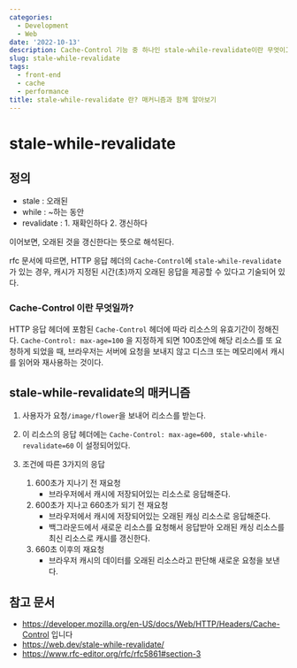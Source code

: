 ```yaml
---
categories:
  - Development
  - Web
date: '2022-10-13'
description: Cache-Control 기능 중 하나인 stale-while-revalidate이란 무엇이고, 어떤 매커니즘으로 동작하는가?
slug: stale-while-revalidate
tags:
  - front-end
  - cache
  - performance
title: stale-while-revalidate 란? 매커니즘과 함께 알아보기
---
```


# stale-while-revalidate

## 정의

- stale : 오래된
- while : ~하는 동안
- revalidate : 1. 재확인하다 2. 갱신하다

이어보면, 오래된 것을 갱신한다는 뜻으로 해석된다.

rfc 문서에 따르면, HTTP 응답 헤더의 `Cache-Control`에 `stale-while-revalidate`가 있는 경우, 캐시가 지정된 시간(초)까지 오래된 응답을 제공할 수 있다고 기술되어 있다.

### Cache-Control 이란 무엇일까?

HTTP 응답 헤더에 포함된 `Cache-Control` 헤더에 따라 리소스의 유효기간이 정해진다.
`Cache-Control: max-age=100` 을 지정하게 되면 100초안에 해당 리소스를 또 요청하게 되었을 때, 브라우저는 서버에 요청을 보내지 않고 디스크 또는 메모리에서 캐시를 읽어와 재사용하는 것이다.

## stale-while-revalidate의 매커니즘

1. 사용자가 요청`/image/flower`을 보내어 리소스를 받는다.
2. 이 리소스의 응답 헤더에는 `Cache-Control: max-age=600, stale-while-revalidate=60` 이 설정되어있다.

3. 조건에 따른 3가지의 응답
   1. 600초가 지나기 전 재요청
      - 브라우저에서 캐시에 저장되어있는 리소스로 응답해준다.
   2. 600초가 지나고 660초가 되기 전 재요청
      - 브라우저에서 캐시에 저장되어있는 오래된 캐싱 리소스로 응답해준다.
      - 백그라운드에서 새로운 리소스를 요청해서 응답받아 오래된 캐싱 리소스를 최신 리소스로 캐시를 갱신한다.
   3. 660초 이후의 재요청
      - 브라우저 캐시의 데이터를 오래된 리소스라고 판단해 새로운 요청을 보낸다.

## 참고 문서

- https://developer.mozilla.org/en-US/docs/Web/HTTP/Headers/Cache-Control 입니다
- https://web.dev/stale-while-revalidate/
- https://www.rfc-editor.org/rfc/rfc5861#section-3
